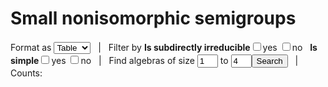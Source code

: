 # Small nonisomorphic semigroups
<html>
<style>
td {padding-left:3px;padding-right:3px;}
th {background-color:#f0f0f0;font-weight:normal;padding-left:3px;padding-right:3px;}
table {border-collapse:collapse;line-height:80%;} 
</style>
Format as <select id="format" onchange="update()">
<option value="table" selected>Table</option>
<option value="html">HTML</option>
<option value="text">Text</option> 
</select>
&nbsp; | &nbsp; Filter by
<b>Is subdirectly irreducible</b><input type="checkbox" name="si" id="siyes" onclick="document.getElementById('sino').checked=false;update()">yes 
<input type="checkbox" name="si" id="sino" onclick="document.getElementById('siyes').checked=false;update()">no &nbsp; 
<b>Is simple</b><input type="checkbox" name="simple" id="simpleyes" onclick="document.getElementById('simpleno').checked=false;update()">yes 
<input type="checkbox" name="simple" id="simpleno" onclick="document.getElementById('simpleyes').checked=false;update()">no &nbsp; | &nbsp;
Find algebras of size <input type="text" id="minsize" size="1" maxlength="2" value="1"> to <input type="text" id="maxsize" size="1" maxlength="2" value="4"><input type="button" value="Search" onclick="update()"> &nbsp; | &nbsp; Counts: <span id="counts"></span>

<div id="algebras"></div>

<script>
function algebraToString(a,k) {
 if (format=="html"){
  var st="<div style=\"display:inline-block;border: 1px darkgray solid;\"><sup>"+num+"</sup>"+"<b>S</b><sub>"+a.length+","+k+"</sub><br>";
  for (var i=0; i<a.length; i++) {
    for (var j=0; j<a.length; j++) st = st+a[i][j]+(j==a.length-1?"":" &nbsp; ");
    st = st+"<br>";
  }
  st = st+"</div> &nbsp;"; num++;
 }else if (format=="table"){
  var st="<table style=\"display:inline-block;border: 1px darkgray solid;\"><tr><td colspan=\""+(a.length+1)+"\"><sup>"+num+"</sup>"+"<b>S</b><sub>"+a.length+","+k+"</sub></td></tr><tr><th>&middot</th>";
  for (var i=0; i<a.length; i++) st += "<th>"+i+"</th>";
  st += "</tr>";
  for (var i=0; i<a.length; i++) {
    st += "<tr><th>"+i+"</th>";
    for (var j=0; j<a.length; j++)
        st = st+"<td>"+a[i][j]+"</td>";
    st = st+"</tr>";
  }
  st = st+"</table> &nbsp;"; num++;
 }else if (format=="text"){ 
  var st="{name:\""+classname+"_{"+a.length+","+k+"}\", ";
  st=st+"num:"+num+", op:{\"cdot\":[\n";
  for (var i=0; i<a.length; i++) {
    st = st+"[";
    for (var j=0; j<a.length; j++)
        st = st+a[i][j]+(j==a.length-1?"":",");
    st = st+"]"+(i==a.length-1?"]}},":",")+"\n";
  }
  st = st+"\n"; num++;
 }
 return st;
}
function checkRelation(A,rel) {//rel is a partial binary relation
    //Check that rel is transitive and compatible with the operations of A
    var op;
    var n = A.size;
    for (var x=0; x<n; x++)
	for (var y=0; y<n; y++)
            if (rel[x][y]==1 && x!=y) {
                for (var z=x+1; z<n; z++)
                    if (rel[y][z]==1)
                        if (rel[x][z]==0)
                            return false; //not transitive
		for (var r in A.op) {
		    op = A.op[r];
		    if (op.length!=null)
			if (op[0].length==null) {
			    if (rel[op[x]][op[y]]==0)
				return false;
			} else
			    for (var z=0; z<n; z++) {
				if (rel[op[x][z]][op[y][z]]==0)
				    return false;
				if (rel[op[z][x]][op[z][y]]==0)
				    return false;
			    }
		}
	    }
    return true;
}
function copyOf(arr) {
    var a = new Array(arr.length);
    for (var i=0; i<arr.length; i++) {
        a[i] = new Array(arr[i].length);
        for (var j=0; j<arr[i].length; j++) a[i][j] = arr[i][j];
    }
    return a;
}
function completeRelation(A,rel,i,j) {
    // find next i,j where rel[i][j]=2=undefined; for each val=0 or 1
    // set rel[i][j]=val, check transitivity and compatibility
    // restore and return if no completetion, 
    // else call completeRelation(rel,i,j+1)
    var ok = true;
    while (ok && i<rel.length) {
	while (j<rel.length && rel[i][j]!=2) j++;
	if (j>=rel.length) {
	    j=0; 
	    i++; 
	} else ok = false;
    }
    if (ok) congl[congl.length] = copyOf(rel);
    else for (var val=0; val<2; val++){
	    rel[i][j] = val;
	    rel[j][i] = val;
	    ok = checkRelation(A,rel);
	    if (ok) completeRelation(A,rel,i,j+1);
	    rel[i][j] = 2;
	    rel[j][i] = 2;
	}
}
function congruences(A) {
    // A is a finite algebra (JavaScript object)
    congl = [];
    var rel = new Array(A.size);
    for (var i=0; i<A.size; i++) {
        rel[i] = new Array(A.size);
	for (var j=0; j<A.size; j++) 
	    if (i!=j) rel[i][j] = 2;
	    else rel[i][j]=1;
    }
    completeRelation(A,rel,0,0);
    return congl;
}
function isSubrelation(R,S) { //assumes symmetry of relations
    for (var i=0; i<R.length; i++)
	for (var j=i+1; j<R.length; j++)
	    if (R[i][j]>S[i][j]) return false;
    return true;
}
function conLatleq(cong) { //input list of 0-1-relations
  var leq = new Array(cong.length);
  for (var i=0; i<cong.length; i++) {
      leq[i] = new Array(cong.length);
      leq[i][i] = true;
      for (var j=0; j<cong.length; j++)
	  if (i!=j) leq[i][j] = isSubrelation(cong[i],cong[j]);
  }
  return leq;
}
function leq2uppercovers(rel) {
    var n = rel.length;
    var uc = new Array(n);
    for (var i=0; i<n; i++) {
	uc[i] = [];
        for (var j=0; j<n; j++)
            if (rel[i][j] && i!=j) {
		for (var k=0; k<n && 
			 !(rel[i][k] && i!=k && rel[k][j] && k!=j); k++);
		if (k==n) uc[i][uc[i].length] = j;
	    }
    }
    return uc;
}
function congblock(co,i) {
    var block = [];
    for (var j=0; j<co.length; j++)
	if (co[i][j]==1)
	    block[block.length] = j;
    return block;
}
function cong2part(co) {
    var part = [];
    var flag = new Array(co.length);
    for (var i=0; i<co.length; i++)
        if (flag[i]==null) {
            cb = congblock(co,i);
            for (var j=0; j<cb.length; j++) flag[cb[j]]=true;
            part[part.length] = cb;
        }
    return part;
}
function conLat(A) {
    var conA = {/*name:"Con("+A.name+")",*/ rel:{}};
    var cl = congruences(A);
    conA.size = cl.length;
    conA.eltname = new Array(conA.size);
    for (var i=0; i<conA.size; i++) {
        conA.eltname[i] = cong2part(cl[i]).join(" | ");
    }
    conA.rel.uc = leq2uppercovers(conLatleq(cl));
    return conA;
}
function isSimple(A) {
    return congruences(A).length==2;
}
function isSI(A) {
    var conA = conLat(A);
    return conA.rel.uc[0].length==1;
}
///////////////////////////////////////////////////////////////////////
classname="Sgrp";
counts=[];
filtcounts=[];
function initializeAlgebra(n) { // finite groupoid with n elements, {0,1,...,n-1}
    var alg = new Array(n);
    for (var i=0; i<n; i++) {
	alg[i] = new Array(n);
	for (var j=0; j<n; j++)
	    alg[i][j] = n; // all elements undefined (=n)
    }
    return alg;
}
function checkAxioms(a) {
    var n,ok,x,y,z,xy,xyz;
    n = a.length;
    ok = true;
    for (x=0; ok && x<n; x++) {
        for (y=0; ok && y<n; y++) {
            xy=a[x][y];
            if (xy<n) {
//                ok = !(a[y][x]<n && xy!=a[y][x]); // check commutativity
                if (ok) {
                    for (z=0; ok && z<n; z++) {
                        xyz = a[xy][z];
                        if (xyz<n) // check associativity
                            ok = !(a[y][z]<n &&
                               a[x][a[y][z]]<n && xyz!=a[x][a[y][z]]);
		    }
		}
	    }
	}
    }
    return ok;
}
function checkPermutations(alg) {
    var i,j,ok,p,q,qi,aqi,a,equal;
    ok = true;
    var n = alg.length;
    for (p=0; ok && p<perms.length; p++) {//ok means alg <= qalg
	q = perms[p];
	qi = invperms[p];
	equal = true;
	for (i=0; equal && i<n; i++) {//equal means apij=qaij
	    for (j=0; equal && j<n; j++) {
		aqi = alg[qi[i]][qi[j]];
		a = alg[i][j];
		equal = (aqi<n && a==q[aqi]);
		if (!equal) ok = (aqi==n || a<=q[aqi]);
	    }
	}
    }
    return ok;
}
function completeAlgebra(alg,i,j) {
    // find next i,j where alg[i][j]=n=undefined; for each val=0..n-1
    // set alg[i][j]=val, check axioms and permutations
    // if ok, call completeAlg(alg,i,j+1) then restore and return
    var ok = true;
    var n = alg.length;
    while (ok && i<n) {
	while (j<n && alg[i][j]<n) j++;
	if (j>=n) {
	    j = 0; 
	    i++;
	} else ok = false;
    }
    if (ok) {
        counts[alg.length-1]++;
        var add = (!simpleyes||!simpleno) && (!siyes||!sino);
        if (add && (simpleyes||simpleno)) {
          var simple = isSimple({size:alg.length,op:{cdot:alg}});
          add = simpleyes && simple || simpleno && !simple;
        }
        if (add && (siyes||sino)) {
          var si = isSI({size:alg.length,op:{cdot:alg}});
          add = siyes && si || sino && !si;
        }
        if (add) {
            algstr=algstr+algebraToString(alg,counts[alg.length-1]);
            filtcounts[alg.length-1]++;
        }
    } else for (var val=0; val<n; val++) {
	alg[i][j] = val;
	ok = checkAxioms(alg);
	if (ok) ok = checkPermutations(alg);
	if (ok) completeAlgebra(alg,i,j+1);
        alg[i][j] = n;
    }
}
function nextPermutation(p) {
    var q=[];
    for (var j=p.length-2; j>=0 && p[j]>p[j+1]; j--);
    if (j<0) return [];
    for (var k=0; k<j; k++) q[k]=p[k];
    for (var k=p.length-1; p[j]>p[k]; k--);
    q[j]=p[k];
    for (var i=p.length-1; i>j; i--) q[i]=p[j+p.length-i];
    q[j+p.length-k]=p[j];
    return q;
}
function permutations(m,n) { // return list of permutations of {m,...,n}
    var perms = [];
    perms[0]=[];
    for (var i=0; i<=n-m; i++) perms[0][i]=m+i;
    for (var i=0; perms[i].length>0; i++) {
        perms[i+1]=nextPermutation(perms[i]);
    }
    perms.length=perms.length-1;
    return perms;
}
function inversePermutation(p) {
    var q=[];
    for (var i=0; i<p.length; i++)
	q[p[i]]=i;
    return q;
}
function findAlgebras(size) {
    counts[size-1]=0;
    filtcounts[size-1]=0;
    perms = permutations(0,size-1);
    invperms = [];
    for (var i=0; i<perms.length; i++) invperms[i]=inversePermutation(perms[i]);
    alg = initializeAlgebra(size);
    completeAlgebra(alg,0,0);
}
function findAlgebrasRange(minsize,maxsize) {
    simpleyes = document.getElementById("simpleyes").checked;
    simpleno = document.getElementById("simpleno").checked;
    siyes = document.getElementById("siyes").checked;
    sino = document.getElementById("sino").checked;
    format = document.getElementById("format").value;
    algstr=(format=="text"?classname+"=[\n":"");
    num=0;
    document.getElementById("algebras").innerHTML=(format=="text"?"<textarea rows=\"35\">Searching...</textarea>":"Searching...");
    for (var i=minsize; i<=maxsize; i++)
        findAlgebras(i);
    document.getElementById("algebras").innerHTML=(format=="text"?"<textarea rows=\"35\">"+algstr.slice(0,algstr.length-3)+"];\n</textarea>":algstr);
    document.getElementById("counts").innerHTML="<a href=\"http://www.research.att.com/~njas/sequences/?q="+filtcounts.join(",+")+"&sort=0&fmt=0&language=english&go=Search\"><u><b>"+filtcounts.join(", ")+"</b></u></a>";
}
function update(){
  findAlgebrasRange(eval(document.getElementById('minsize').value), eval(document.getElementById('maxsize').value));
}
update();
</script>
</html>